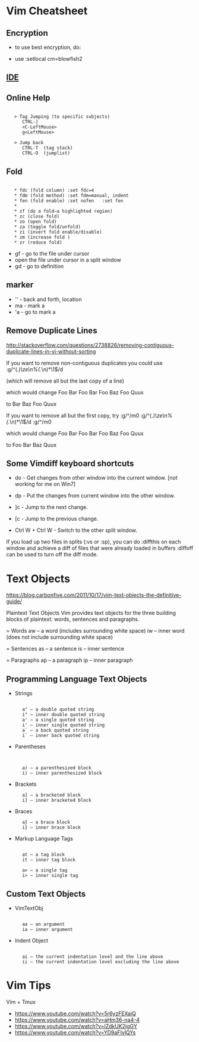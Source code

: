 # Vim Cheatsheet

## Encryption

- to use best encryption, do:

- use :setlocal cm=blowfish2

## [IDE](http://vim.wikia.com/wiki/Use_Vim_like_an_IDE)

## Online Help

```iecst

   > Tag Jumping (to specific subjects)
      CTRL-]
      <C-LeftMouse>
      g<LeftMouse>

   > Jump back
      CTRL-T  (tag stack)
      CTRL-O  (jumplist)
```

## Fold

```vim

   * fdc (fold column) :set fdc=4
   * fdm (fold method) :set fdm=manual, indent
   * fen (fold enable) :set nofen   :set fen
   *
   * zf (do a fold—a highlighted region)
   * zc (close fold)
   * zo (open fold)
   * za (toggle fold/unfold)
   * zi (invert fold enable/disable)
   * zm (increase fold )
   * zr (reduce fold)
```

* gf - go to the file under cursor
* <c-w><c-f> open the file under cursor in a split window
* gd - go to definition

## marker

   - '' - back and forth, location
   - ma - mark a
   - 'a - go to mark a

## Remove Duplicate Lines
http://stackoverflow.com/questions/2738826/removing-contiguous-duplicate-lines-in-vi-without-sorting

If you want to remove non-contiguous duplicates you could use
:g/^\(.*\)\ze\n\%(.*\n\)*\1$/d

(which will remove all but the last copy of a line)

which would change 
Foo
Bar
Foo
Bar
Foo
Baz
Foo
Quux

to 
Bar
Baz
Foo
Quux

If you want to remove all but the first copy, try
:g/^/m0
:g/^\(.*\)\ze\n\%(.*\n\)*\1$/d
:g/^/m0

which would change
Foo
Bar
Foo
Bar
Foo
Baz
Foo
Quux

to
Foo
Bar
Baz
Quux

## Some Vimdiff keyboard shortcuts

- do - Get changes from other window into the current window. [not working for me on Win7]
- dp - Put the changes from current window into the other window.

- ]c - Jump to the next change.
- [c - Jump to the previous change.

- Ctrl W + Ctrl W - Switch to the other split window.

If you load up two files in splits (:vs or :sp), you can do 
:diffthis on each window and achieve a diff of files that were already loaded in buffers
:diffoff can be used to turn off the diff mode. 

# Text Objects

https://blog.carbonfive.com/2011/10/17/vim-text-objects-the-definitive-guide/

Plaintext Text Objects
Vim provides text objects for the three building blocks of plaintext: words, sentences and paragraphs.

   = Words
      aw – a word (includes surrounding white space)
      iw – inner word (does not include surrounding white space)

   = Sentences
      as – a sentence
      is – inner sentence

   = Paragraphs
      ap – a paragraph
      ip – inner paragraph

## Programming Language Text Objects

   - Strings

```iecst

      a" – a double quoted string
      i" – inner double quoted string
      a' – a single quoted string
      i' – inner single quoted string
      a` – a back quoted string
      i` – inner back quoted string

```
   - Parentheses


```iecst


      a) – a parenthesized block
      i) – inner parenthesized block
```

   - Brackets

```iecst
      a] – a bracketed block
      i] – inner bracketed block
```
   - Braces
```iecst
      a} – a brace block
      i} – inner brace block
```
   - Markup Language Tags
```iecst

      at – a tag block
      it – inner tag block

      a> – a single tag
      i> – inner single tag

```

## Custom Text Objects

   -  VimTextObj
```iecst

      aa – an argument
      ia – inner argument
```

   - Indent Object

```iecst

      ai – the current indentation level and the line above
      ii – the current indentation level excluding the line above

```

# Vim Tips

   Vim + Tmux
   * https://www.youtube.com/watch?v=5r6yzFEXajQ
   * https://www.youtube.com/watch?v=aHm36-na4-4
   * https://www.youtube.com/watch?v=lZdkUK2jgGY
   * https://www.youtube.com/watch?v=YD9aFIvlQYs